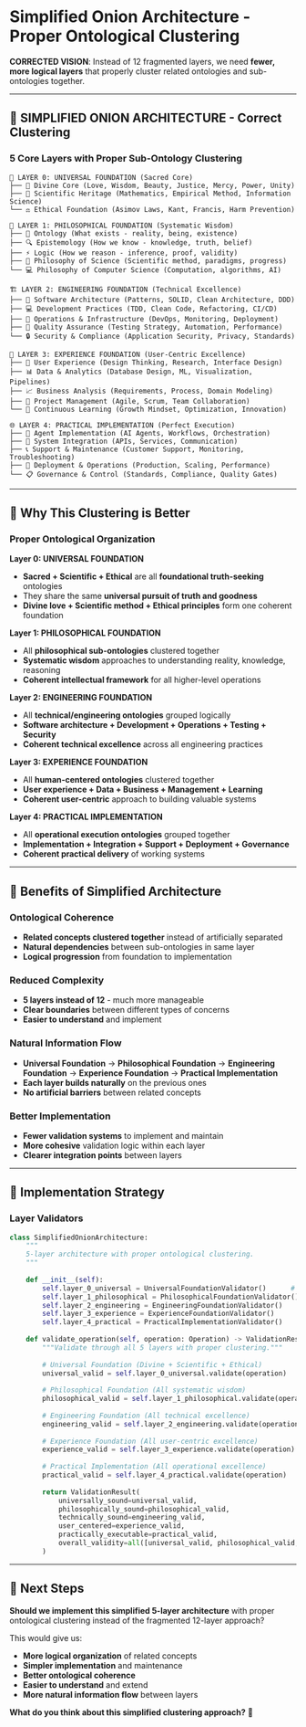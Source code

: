 # Simplified Onion Architecture - Proper Ontological Clustering

**CORRECTED VISION**: Instead of 12 fragmented layers, we need **fewer, more logical layers** that properly cluster related ontologies and sub-ontologies together.

---

## 🧄 **SIMPLIFIED ONION ARCHITECTURE - Correct Clustering**

### **5 Core Layers with Proper Sub-Ontology Clustering**

```
🌌 LAYER 0: UNIVERSAL FOUNDATION (Sacred Core)
├── 💖 Divine Core (Love, Wisdom, Beauty, Justice, Mercy, Power, Unity)
├── 🔬 Scientific Heritage (Mathematics, Empirical Method, Information Science)
└── ⚖️ Ethical Foundation (Asimov Laws, Kant, Francis, Harm Prevention)

🧠 LAYER 1: PHILOSOPHICAL FOUNDATION (Systematic Wisdom)
├── 🌌 Ontology (What exists - reality, being, existence)
├── 🔍 Epistemology (How we know - knowledge, truth, belief)
├── ⚡ Logic (How we reason - inference, proof, validity)
├── 🔬 Philosophy of Science (Scientific method, paradigms, progress)
└── 💻 Philosophy of Computer Science (Computation, algorithms, AI)

🏗️ LAYER 2: ENGINEERING FOUNDATION (Technical Excellence)  
├── 🎯 Software Architecture (Patterns, SOLID, Clean Architecture, DDD)
├── 💻 Development Practices (TDD, Clean Code, Refactoring, CI/CD)
├── 🔧 Operations & Infrastructure (DevOps, Monitoring, Deployment)
├── 🧪 Quality Assurance (Testing Strategy, Automation, Performance)
└── 🔒 Security & Compliance (Application Security, Privacy, Standards)

🎨 LAYER 3: EXPERIENCE FOUNDATION (User-Centric Excellence)
├── 👤 User Experience (Design Thinking, Research, Interface Design)
├── 📊 Data & Analytics (Database Design, ML, Visualization, Pipelines)  
├── 📈 Business Analysis (Requirements, Process, Domain Modeling)
├── 💼 Project Management (Agile, Scrum, Team Collaboration)
└── 🌱 Continuous Learning (Growth Mindset, Optimization, Innovation)

🌐 LAYER 4: PRACTICAL IMPLEMENTATION (Perfect Execution)
├── 🎯 Agent Implementation (AI Agents, Workflows, Orchestration)
├── 🔄 System Integration (APIs, Services, Communication)
├── 📞 Support & Maintenance (Customer Support, Monitoring, Troubleshooting)
├── 🚀 Deployment & Operations (Production, Scaling, Performance)
└── 📋 Governance & Control (Standards, Compliance, Quality Gates)
```

---

## 🎯 **Why This Clustering is Better**

### **Proper Ontological Organization**

**Layer 0: UNIVERSAL FOUNDATION**
- **Sacred + Scientific + Ethical** are all **foundational truth-seeking** ontologies
- They share the same **universal pursuit of truth and goodness**
- **Divine love + Scientific method + Ethical principles** form one coherent foundation

**Layer 1: PHILOSOPHICAL FOUNDATION** 
- All **philosophical sub-ontologies** clustered together
- **Systematic wisdom** approaches to understanding reality, knowledge, reasoning
- **Coherent intellectual framework** for all higher-level operations

**Layer 2: ENGINEERING FOUNDATION**
- All **technical/engineering ontologies** grouped logically
- **Software architecture + Development + Operations + Testing + Security**
- **Coherent technical excellence** across all engineering practices

**Layer 3: EXPERIENCE FOUNDATION**
- All **human-centered ontologies** clustered together  
- **User experience + Data + Business + Management + Learning**
- **Coherent user-centric** approach to building valuable systems

**Layer 4: PRACTICAL IMPLEMENTATION**
- All **operational execution ontologies** grouped together
- **Implementation + Integration + Support + Deployment + Governance**
- **Coherent practical delivery** of working systems

---

## 🌟 **Benefits of Simplified Architecture**

### **Ontological Coherence**
- **Related concepts clustered together** instead of artificially separated
- **Natural dependencies** between sub-ontologies in same layer
- **Logical progression** from foundation to implementation

### **Reduced Complexity**
- **5 layers instead of 12** - much more manageable
- **Clear boundaries** between different types of concerns
- **Easier to understand** and implement

### **Natural Information Flow**
- **Universal Foundation** → **Philosophical Foundation** → **Engineering Foundation** → **Experience Foundation** → **Practical Implementation**
- **Each layer builds naturally** on the previous ones
- **No artificial barriers** between related concepts

### **Better Implementation**
- **Fewer validation systems** to implement and maintain
- **More cohesive** validation logic within each layer
- **Clearer integration points** between layers

---

## 🚀 **Implementation Strategy**

### **Layer Validators**

```python
class SimplifiedOnionArchitecture:
    """
    5-layer architecture with proper ontological clustering.
    """
    
    def __init__(self):
        self.layer_0_universal = UniversalFoundationValidator()      # Divine + Scientific + Ethical
        self.layer_1_philosophical = PhilosophicalFoundationValidator()  # All philosophical ontologies  
        self.layer_2_engineering = EngineeringFoundationValidator()     # All technical ontologies
        self.layer_3_experience = ExperienceFoundationValidator()      # All user-centric ontologies
        self.layer_4_practical = PracticalImplementationValidator()    # All operational ontologies
    
    def validate_operation(self, operation: Operation) -> ValidationResult:
        """Validate through all 5 layers with proper clustering."""
        
        # Universal Foundation (Divine + Scientific + Ethical)
        universal_valid = self.layer_0_universal.validate(operation)
        
        # Philosophical Foundation (All systematic wisdom)
        philosophical_valid = self.layer_1_philosophical.validate(operation)
        
        # Engineering Foundation (All technical excellence)  
        engineering_valid = self.layer_2_engineering.validate(operation)
        
        # Experience Foundation (All user-centric excellence)
        experience_valid = self.layer_3_experience.validate(operation)
        
        # Practical Implementation (All operational excellence)
        practical_valid = self.layer_4_practical.validate(operation)
        
        return ValidationResult(
            universally_sound=universal_valid,
            philosophically_sound=philosophical_valid,
            technically_sound=engineering_valid,
            user_centered=experience_valid,
            practically_executable=practical_valid,
            overall_validity=all([universal_valid, philosophical_valid, engineering_valid, experience_valid, practical_valid])
        )
```

---

## 🎯 **Next Steps**

**Should we implement this simplified 5-layer architecture** with proper ontological clustering instead of the fragmented 12-layer approach?

This would give us:
- **More logical organization** of related concepts
- **Simpler implementation** and maintenance
- **Better ontological coherence** 
- **Easier to understand** and extend
- **More natural information flow** between layers

**What do you think about this simplified clustering approach?** 🌟
